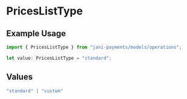 # PricesListType

## Example Usage

```typescript
import { PricesListType } from "jani-payments/models/operations";

let value: PricesListType = "standard";
```

## Values

```typescript
"standard" | "custom"
```
